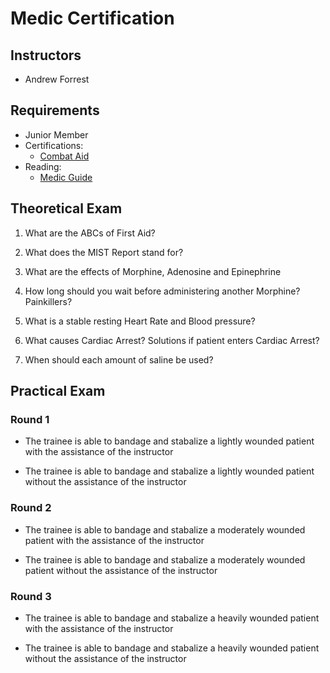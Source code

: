 # Medic Certification

## Instructors

- Andrew Forrest

## Requirements

- Junior Member
- Certifications:
  - [Combat Aid](guides/combataid.md)
- Reading:
  - [Medic Guide](guides/medic.md)

## Theoretical Exam

1. What are the ABCs of First Aid?

2. What does the MIST Report stand for?

3. What are the effects of Morphine, Adenosine and Epinephrine

4. How long should you wait before administering another Morphine? Painkillers?

5. What is a stable resting Heart Rate and Blood pressure?

6. What causes Cardiac Arrest? Solutions if patient enters Cardiac Arrest?

7. When should each amount of saline be used?

## Practical Exam

### Round 1

- The trainee is able to bandage and stabalize a lightly wounded patient with the assistance of the instructor

- The trainee is able to bandage and stabalize a lightly wounded patient without the assistance of the instructor

### Round 2

- The trainee is able to bandage and stabalize a moderately wounded patient with the assistance of the instructor


- The trainee is able to bandage and stabalize a moderately wounded patient without the assistance of the instructor

### Round 3

- The trainee is able to bandage and stabalize a heavily wounded patient with the assistance of the instructor


- The trainee is able to bandage and stabalize a heavily wounded patient without the assistance of the instructor